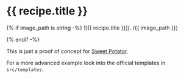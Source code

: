 # {{ recipe.title }}

{% if image_path is string -%}
  ![{{ recipe.title }}](../{{ image_path }})

{% endif -%}

This is just a proof of concept for [Sweet Potator](https://github.com/tobx/sweet-potator).

For a more advanced example look into the official templates in `src/templates`.
